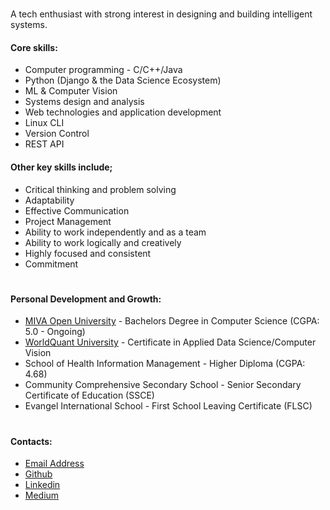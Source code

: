#
A tech enthusiast with strong interest in designing and building intelligent systems.

#### Core skills:
* Computer programming - C/C++/Java
* Python (Django & the Data Science Ecosystem)
* ML & Computer Vision
* Systems design and analysis
* Web technologies and application development
* Linux CLI
* Version Control
* REST API
#### Other key skills include;
* Critical thinking and problem solving
* Adaptability
* Effective Communication
* Project Management
* Ability to work independently and as a team
* Ability to work logically and creatively
* Highly focused and consistent
* Commitment
#
#### Personal Development and Growth:
 - [MIVA Open University](https://miva.university/) - Bachelors Degree in Computer Science (CGPA: 5.0 - Ongoing)
 - [WorldQuant University](https://wqu.edu/) - Certificate in Applied Data Science/Computer Vision
 - School of Health Information Management - Higher Diploma (CGPA: 4.68)
 - Community Comprehensive Secondary School - Senior Secondary Certificate of Education (SSCE)
 - Evangel International School - First School Leaving Certificate (FLSC)
#
#### Contacts:
 - [Email Address](vikmokut@gmail.com)
 - [Github](https://github.com/vikmokut)
 - [Linkedin](https://linkedin.com/in/victormokut)
 - [Medium](https://medium.com/@vikmokut)
<!-- [Portfolio Site](vikmokut.github.io/myportfolio)
[Tryhackme](https://tryhackme.com/p/vikmokut)
[YouTube](youtube.com/@victormokut)  -->
<br>
